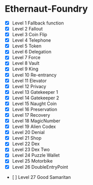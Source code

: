 # Ethernaut-Foundry

- [x] Level 1 Fallback function
- [x] Level 2 Fallout
- [x] Level 3 Coin Flip
- [x] Level 4 Telephone
- [x] Level 5 Token
- [x] Level 6 Delegation
- [x] Level 7 Force
- [x] Level 8 Vault
- [x] Level 9 King
- [x] Level 10 Re-entrancy
- [x] Level 11 Elevator
- [x] Level 12 Privacy
- [x] Level 13 Gatekeeper 1
- [x] Level 14 Gatekeeper 2
- [x] Level 15 Naught Coin
- [x] Level 16 Preservation
- [x] Level 17 Recovery
- [x] Level 18 MagicNumber
- [x] Level 19 Alien Codex
- [x] Level 20 Denial
- [x] Level 21 Shop
- [x] Level 22 Dex
- [x] Level 23 Dex Two
- [x] Level 24 Puzzle Wallet
- [x] Level 25 Motorbike
- [x] Level 26 DoubleEntryPoint
- [ ] Level 27 Good Samaritan
